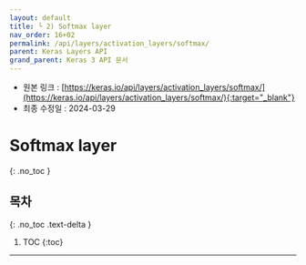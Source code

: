 ```yaml
---
layout: default
title: └ 2) Softmax layer
nav_order: 16+02
permalink: /api/layers/activation_layers/softmax/
parent: Keras Layers API
grand_parent: Keras 3 API 문서
---
```


* 원본 링크 : [https://keras.io/api/layers/activation_layers/softmax/](https://keras.io/api/layers/activation_layers/softmax/){:target="_blank"}
* 최종 수정일 : 2024-03-29

# Softmax layer
{: .no_toc }

## 목차
{: .no_toc .text-delta }

1. TOC
{:toc}

---

